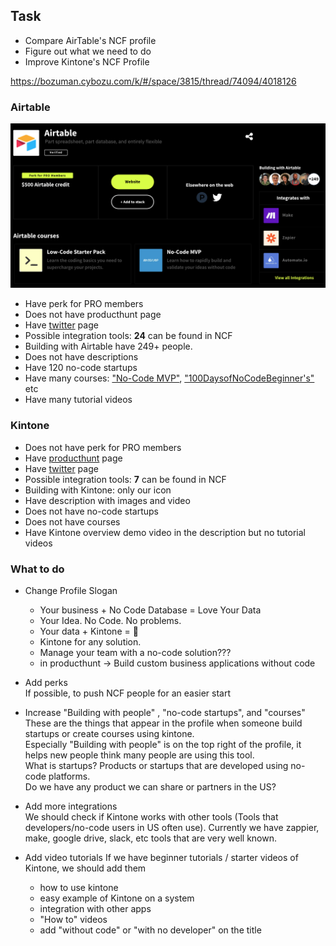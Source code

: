 ## Task
- Compare AirTable's NCF profile
- Figure out what we need to do
- Improve Kintone's NCF Profile
  
https://bozuman.cybozu.com/k/#/space/3815/thread/74094/4018126

### Airtable
![images/airtable_profile](images/airtable_profile.png)
* Have perk for PRO members
* Does not have producthunt page
* Have [twitter](https://twitter.com/airtable) page
* Possible integration tools: **24** can be found in NCF
* Building with Airtable have 249+ people. 
* Does not have descriptions
* Have 120 no-code startups
* Have many courses: ["No-Code MVP"](https://nocodefounders.com/course/no-code-mvp), ["100DaysofNoCodeBeginner's"](https://nocodefounders.com/course/100-days-of-no-code-beginners-course) etc
* Have many tutorial videos

### Kintone
* Does not have perk for PRO members
* Have [producthunt](https://www.producthunt.com/products/kintone) page
* Have [twitter](https://twitter.com/kintone) page
* Possible integration tools: **7** can be found in NCF
* Building with Kintone: only our icon
* Have description with images and video
* Does not have no-code startups
* Does not have courses
* Have Kintone overview demo video in the description but no tutorial videos


### What to do
* Change Profile Slogan  
  * Your business + No Code Database = Love Your Data
  * Your Idea. No Code. No problems.
  * Your data + Kintone = 💪
  * Kintone for any solution.
  * Manage your team with a no-code solution???
  * in producthunt -> Build custom business applications without code

* Add perks  
  If possible, to push NCF people for an easier start

* Increase "Building with people" , "no-code startups", and "courses"  
  These are the things that appear in the profile when someone build startups or create courses using kintone.  
  Especially "Building with people" is on the top right of the profile, it helps new people think many people are using this tool.   
  What is startups? Products or startups that are developed using no-code platforms.  
  Do we have any product we can share or partners in the US?

* Add more integrations  
  We should check if Kintone works with other tools (Tools that developers/no-code users in US often use). Currently we have zappier, make, google drive, slack, etc tools that are very well known.

* Add video tutorials
  If we have beginner tutorials / starter videos of Kintone, we should add them
  - how to use kintone
  - easy example of Kintone on a system
  - integration with other apps
  - "How to" videos
  - add "without code" or "with no developer" on the title